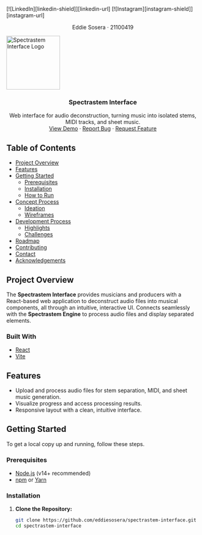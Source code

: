 <!-- Repository Information & Links -->

[![LinkedIn][linkedin-shield]][linkedin-url]
[![Instagram][instagram-shield]][instagram-url]

<p align="center">
  Eddie Sosera · 21100419
</p>

<!-- Cover Image -->
<a href="https://github.com/eddiesosera/spectrastem-interface">
  <img src="../assets/icon.png" alt="Spectrastem Interface Logo" width="140" height="140">
</a>

<h3 align="center">Spectrastem Interface</h3>
<p align="center">
  Web interface for audio deconstruction, turning music into isolated stems, MIDI tracks, and sheet music.
  <br />
  <a href="path/to/demonstration/video">View Demo</a> ·
  <a href="https://github.com/eddiesosera/spectrastem-interface/issues">Report Bug</a> ·
  <a href="https://github.com/eddiesosera/spectrastem-interface/issues">Request Feature</a>
</p>

<!-- TABLE OF CONTENTS -->

## Table of Contents

- [Project Overview](#project-overview)
- [Features](#features)
- [Getting Started](#getting-started)
  - [Prerequisites](#prerequisites)
  - [Installation](#installation)
  - [How to Run](#how-to-run)
- [Concept Process](#concept-process)
  - [Ideation](#ideation)
  - [Wireframes](#wireframes)
- [Development Process](#development-process)
  - [Highlights](#highlights)
  - [Challenges](#challenges)
- [Roadmap](#roadmap)
- [Contributing](#contributing)
- [Contact](#contact)
- [Acknowledgements](#acknowledgements)

<!-- PROJECT OVERVIEW -->

## Project Overview

The **Spectrastem Interface** provides musicians and producers with a React-based web application to deconstruct audio files into musical components, all through an intuitive, interactive UI. Connects seamlessly with the **Spectrastem Engine** to process audio files and display separated elements.

### Built With

- [React](https://reactjs.org/)
- [Vite](https://vitejs.dev/)

## Features

- Upload and process audio files for stem separation, MIDI, and sheet music generation.
- Visualize progress and access processing results.
- Responsive layout with a clean, intuitive interface.

## Getting Started

To get a local copy up and running, follow these steps.

### Prerequisites

- [Node.js](https://nodejs.org/) (v14+ recommended)
- [npm](https://www.npmjs.com/) or [Yarn](https://yarnpkg.com/)

### Installation

1. **Clone the Repository:**
   ```sh
   git clone https://github.com/eddiesosera/spectrastem-interface.git
   cd spectrastem-interface
